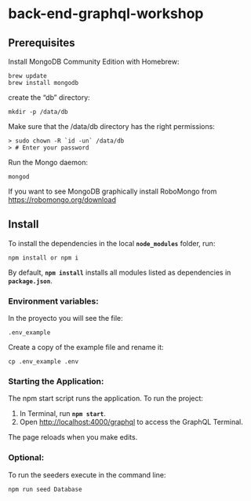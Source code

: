 # back-end-graphql-workshop

## <a name="Prerequisites">Prerequisites</a>

Install MongoDB Community Edition with Homebrew:

```
brew update
brew install mongodb
```
create the “db” directory:
```
mkdir -p /data/db
```
Make sure that the /data/db directory has the right permissions:
```
> sudo chown -R `id -un` /data/db
> # Enter your password
```
Run the Mongo daemon:
```
mongod
```

If you want to see MongoDB graphically install RoboMongo from https://robomongo.org/download


## <a name="Install">Install</a>

To install the dependencies in the local **`node_modules`** folder, run:
```
npm install or npm i
```

By default, **`npm install`** installs all modules listed as dependencies in **`package.json`**.


### Environment variables:

In the proyecto you will see the file:
```
.env_example
```
Create a copy of the example file and rename it:
```
cp .env_example .env
```

### Starting the Application:

The npm start script runs the application. To run the project:

   1. In Terminal, run **`npm start`**.
   2. Open <http://localhost:4000/graphql> to access the GraphQL Terminal.

The page reloads when you make edits.

### Optional:
To run the seeders execute in the command line:
```
npm run seed Database
```